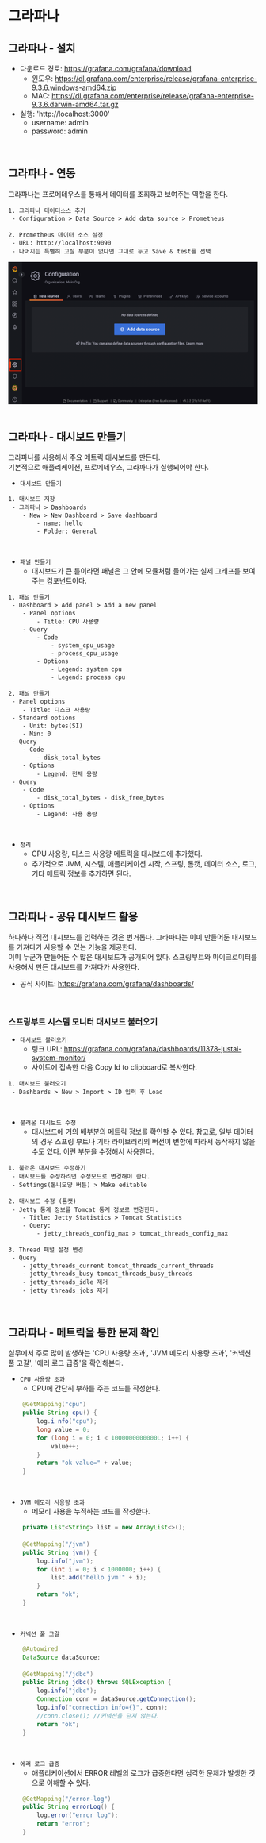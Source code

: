 # 그라파나

## 그라파나 - 설치

 - 다운로드 경로: https://grafana.com/grafana/download
    - 윈도우: https://dl.grafana.com/enterprise/release/grafana-enterprise-9.3.6.windows-amd64.zip
    - MAC: https://dl.grafana.com/enterprise/release/grafana-enterprise-9.3.6.darwin-amd64.tar.gz
 - 실행: 'http://localhost:3000'
    - username: admin
    - password: admin

<br/>

## 그라파나 - 연동

그라파나는 프로메테우스를 통해서 데이터를 조회하고 보여주는 역할을 한다.  

```
1. 그라파나 데이터소스 추가
 - Configuration > Data Source > Add data source > Prometheus

2. Prometheus 데이터 소스 설정
 - URL: http://localhost:9090
 - 나머지는 특별히 고칠 부분이 없다면 그대로 두고 Save & test를 선택
```

<div align="center">
    <img src="./images/ADD_Data_Source.PNG">
</div>

<br/>

## 그라파나 - 대시보드 만들기

그라파나를 사용해서 주요 메트릭 대시보드를 만든다.  
기본적으로 애플리케이션, 프로메테우스, 그라파나가 실행되어야 한다.  


 - `대시보드 만들기`
```
1. 대시보드 저장
 - 그라파나 > Dashboards
    - New > New Dashboard > Save dashboard
        - name: hello
        - Folder: General
```

<br/>

 - `패널 만들기`
    - 대시보드가 큰 틀이라면 패널은 그 안에 모듈처럼 들어가는 실제 그래프를 보여주는 컴포넌트이다.
```
1. 패널 만들기
 - Dashboard > Add panel > Add a new panel
    - Panel options
        - Title: CPU 사용량
    - Query
        - Code
            - system_cpu_usage
            - process_cpu_usage
        - Options
            - Legend: system cpu
            - Legend: process cpu

2. 패널 만들기
 - Panel options
    - Title: 디스크 사용량
 - Standard options
    - Unit: bytes(SI)
    - Min: 0
 - Query
    - Code
        - disk_total_bytes
    - Options
        - Legend: 전체 용량
 - Query
    - Code
        - disk_total_bytes - disk_free_bytes
    - Options
        - Legend: 사용 용량
```

<br/>

 - `정리`
    - CPU 사용량, 디스크 사용량 메트릭을 대시보드에 추가했다.
    - 추가적으로 JVM, 시스템, 애플리케이션 시작, 스프링, 톰캣, 데이터 소스, 로그, 기타 메트릭 정보를 추가하면 된다.

<br/>

## 그라파나 - 공유 대시보드 활용

하나하나 직접 대시보드를 입력하는 것은 번거롭다. 그라파나는 이미 만들어둔 대시보드를 가져다가 사용할 수 있는 기능을 제공한다.  
이미 누군가 만들어둔 수 많은 대시보드가 공개되어 있다. 스프링부트와 마이크로미터를 사용해서 만든 대시보드를 가져다가 사용한다.  
 - 공식 사이트: https://grafana.com/grafana/dashboards/

<br/>

### 스프링부트 시스템 모니터 대시보드 불러오기

 - `대시보드 불러오기`
    - 링크 URL: https://grafana.com/grafana/dashboards/11378-justai-system-monitor/
    - 사이트에 접속한 다음 Copy Id to clipboard로 복사한다.
```
1. 대시보드 불러오기
 - Dashbards > New > Import > ID 입력 후 Load
```

<br/>

 - `불러온 대시보드 수정`
    - 대시보드에 거의 배부분의 메트릭 정보를 확인할 수 있다. 참고로, 일부 데이터의 경우 스프링 부트나 기타 라이브러리의 버전이 변함에 따라서 동작하지 않을 수도 있다. 이런 부분을 수정해서 사용한다.
```
1. 불러온 대시보드 수정하기
 - 대시보드를 수정하려면 수정모드로 변경해야 한다.
 - Settings(톱니모양 버튼) > Make editable

2. 대시보드 수정 (톰캣)
 - Jetty 통계 정보를 Tomcat 통계 정보로 변경한다.
    - Title: Jetty Statistics > Tomcat Statistics
    - Query:
        - jetty_threads_config_max > tomcat_threads_config_max

3. Thread 패널 설정 변경
 - Query
    - jetty_threads_current tomcat_threads_current_threads
    - jetty_threads_busy tomcat_threads_busy_threads
    - jetty_threads_idle 제거
    - jetty_threads_jobs 제거
```

<br/>

## 그라파나 - 메트릭을 통한 문제 확인

실무에서 주로 많이 발생하는 'CPU 사용량 초과', 'JVM 메모리 사용량 초과', '커넥션 풀 고갈', '에러 로그 급증'을 확인해본다.  

 - `CPU 사용량 초과`
    - CPU에 간단히 부하를 주는 코드를 작성한다.
```java
    @GetMapping("cpu")
    public String cpu() {
        log.i nfo("cpu");
        long value = 0;
        for (long i = 0; i < 1000000000000L; i++) {
            value++;
        }
        return "ok value=" + value;
    }
```

<br/>

 - `JVM 메모리 사용량 초과`
    - 메모리 사용을 누적하는 코드를 작성한다.
```java
    private List<String> list = new ArrayList<>();

    @GetMapping("/jvm")
    public String jvm() {
        log.info("jvm");
        for (int i = 0; i < 1000000; i++) {
            list.add("hello jvm!" + i);
        }
        return "ok";
    }
```

<br/>

 - `커넥션 풀 고갈`
```java
    @Autowired
    DataSource dataSource;

    @GetMapping("/jdbc")
    public String jdbc() throws SQLException {
        log.info("jdbc");
        Connection conn = dataSource.getConnection();
        log.info("connection info={}", conn);
        //conn.close(); //커넥션을 닫지 않는다.
        return "ok";
    }
```

<br/>

 - `에러 로그 급증`
    - 애플리케이션에서 ERROR 레벨의 로그가 급증한다면 심각한 문제가 발생한 것으로 이해할 수 있다.
```java
    @GetMapping("/error-log")
    public String errorLog() {
        log.error("error log");
        return "error";
    }
```

